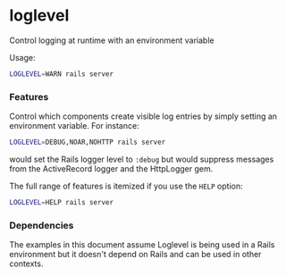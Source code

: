 # loglevel
Control logging at runtime with an environment variable

Usage:

```sh
LOGLEVEL=WARN rails server
```

### Features

Control which components create visible log entries by simply setting an
environment variable. For instance:

```sh
LOGLEVEL=DEBUG,NOAR,NOHTTP rails server
```

would set the Rails logger level to `:debug` but would suppress messages from
the ActiveRecord logger and the HttpLogger gem.

The full range of features is itemized if you use the `HELP` option:

```sh
LOGLEVEL=HELP rails server
```

### Dependencies

The examples in this document assume Loglevel is being used in a Rails
environment but it doesn't depend on Rails and can be used in other contexts.
